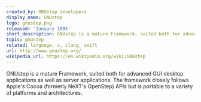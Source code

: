 ```yaml
---
created_by: GNUstep developers
display_name: GNUstep
logo: gnustep.png
released: 'January 1995'
short_description: GNUstep is a mature Framework, suited both for advanced GUI desktop applications as well as server applications. The framework closely follows Apple's Cocoa (formerly NeXT's OpenStep) APIs but is portable to a variety of platforms and architectures.
topic: gnustep
related: language, c, clang, swift
url: http://www.gnustep.org/
wikipedia_url: https://en.wikipedia.org/wiki/GNUstep
---
```

GNUstep is a mature Framework, suited both for advanced GUI desktop applications as well as server applications. The framework closely follows Apple's Cocoa (formerly NeXT's OpenStep) APIs but is portable to a variety of platforms and architectures.
